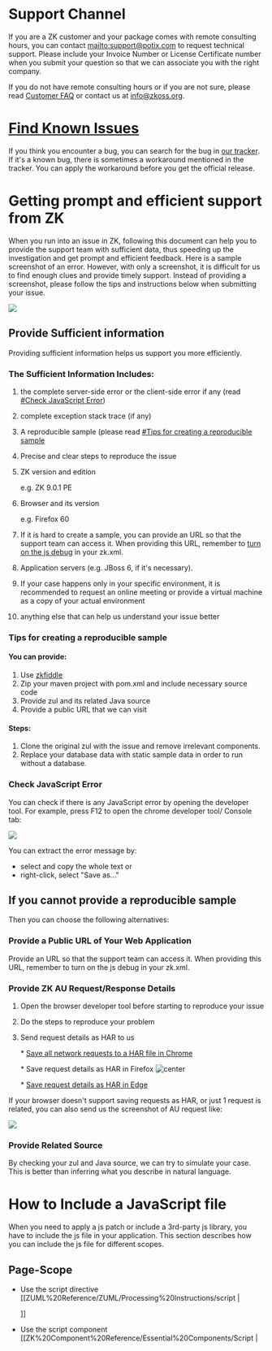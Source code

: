 # Support Channel

If you are a ZK customer and your package comes with remote consulting
hours, you can contact
[mailto:support@potix.com](mailto:support@potix.com) to request
technical support. Please include your Invoice Number or License
Certificate number when you submit your question so that we can
associate you with the right company.

If you do not have remote consulting hours or if you are not sure,
please read [Customer
FAQ](https://www.zkoss.org/wiki/Customers/FAQ#What_is_my_current_ZK_Package.3F)
or contact us at info@zkoss.org.

# [Find Known Issues](https://tracker.zkoss.org/issues/)

If you think you encounter a bug, you can search for the bug in [our
tracker](https://tracker.zkoss.org/issues). If it's a known bug, there
is sometimes a workaround mentioned in the tracker. You can apply the
workaround before you get the official release.

# Getting prompt and efficient support from ZK

When you run into an issue in ZK, following this document can help you
to provide the support team with sufficient data, thus speeding up the
investigation and get prompt and efficient feedback. Here is a sample
screenshot of an error. However, with only a screenshot, it is difficult
for us to find enough clues and provide timely support. Instead of
providing a screenshot, please follow the tips and instructions below
when submitting your issue.

![]({{site.baseurl}}/zk_dev_ref/images/ZK_MeetRpoblem01.png)

## Provide Sufficient information

Providing sufficient information helps us support you more efficiently.

### The Sufficient Information Includes:

1.  the complete server-side error or the client-side error if any (read
    [\#Check JavaScript Error](#Check_JavaScript_Error))
2.  complete exception stack trace (if any)
3.  A reproducible sample (please read [\#Tips for creating a
    reproducible
    sample](#Tips_for_creating_a_reproducible_sample)
4.  Precise and clear steps to reproduce the issue
5.  ZK version and edition
      
    e.g. ZK 9.0.1 PE
6.  Browser and its version
      
    e.g. Firefox 60
7.  If it is hard to create a sample, you can provide an URL so that the
    support team can access it. When providing this URL, remember to
    [turn on the js
    debug](https://www.zkoss.org/wiki/ZK%20Configuration%20Reference/zk.xml/The%20client-config%20Element/The%20debug-js%20Element)
    in your zk.xml.
8.  Application servers (e.g. JBoss 6, if it's necessary).
9.  If your case happens only in your specific environment, it is
    recommended to request an online meeting or provide a virtual
    machine as a copy of your actual environment
10. anything else that can help us understand your issue better

### Tips for creating a reproducible sample

#### You can provide:

1.  Use [zkfiddle](http://zkfiddle.org)
2.  Zip your maven project with pom.xml and include necessary source
    code
3.  Provide zul and its related Java source
4.  Provide a public URL that we can visit

#### Steps:

1.  Clone the original zul with the issue and remove irrelevant
    components.
2.  Replace your database data with static sample data in order to run
    without a database.

### Check JavaScript Error

You can check if there is any JavaScript error by opening the developer
tool. For example, press F12 to open the chrome developer tool/ Console
tab:

![]({{site.baseurl}}/zk_dev_ref/images/chrome-js-error.png)

You can extract the error message by:

- select and copy the whole text or
- right-click, select "Save as..."

## If you cannot provide a reproducible sample

Then you can choose the following alternatives:

### Provide a Public URL of Your Web Application

Provide an URL so that the support team can access it. When providing
this URL, remember to turn on the js debug in your zk.xml.

### Provide ZK AU Request/Response Details

1.  Open the browser developer tool before starting to reproduce your
    issue
2.  Do the steps to reproduce your problem
3.  Send request details as HAR to us
      
    \* [Save all network requests to a HAR file in
    Chrome](https://developers.google.com/web/tools/chrome-devtools/network/reference#save-as-har)

    \* Save request details as HAR in Firefox ![
    center](save-har-firefox.png " center")

    \* [Save request details as HAR in
    Edge](https://docs.microsoft.com/en-us/microsoft-edge/devtools-guide/network)

If your browser doesn't support saving requests as HAR, or just 1
request is related, you can also send us the screenshot of AU request
like:

![]({{site.baseurl}}/zk_dev_ref/images/au-request.png)

### Provide Related Source

By checking your zul and Java source, we can try to simulate your case.
This is better than inferring what you describe in natural language.

# How to Include a JavaScript file

When you need to apply a js patch or include a 3rd-party js library, you
have to include the js file in your application. This section describes
how you can include the js file for different scopes.

## Page-Scope

- Use the script directive
  \[\[ZUML%20Reference/ZUML/Processing%20Instructions/script \|
  <?script?>

  \]\]
- Use the script component
  \[\[ZK%20Component%20Reference/Essential%20Components/Script \|
  <script>

  \]\]

## Application-Scope

If you need to include a javascript file on every zul, there are 2 ways:

### By language addon

Create a `lang-addon.xml` according to [ ZK Client-side
Reference/Language
Definition#Language_Addon](ZK_Client-side_Reference/Language_Definition#Language_Addon)
and include the javascript file with <javascript>. For example:

``` xml
<language-addon>
    <addon-name>patch-addon</addon-name><!-- give a meaningful name -->
    <language-name>xul/html</language-name>
    <depends>zul</depends>
    <javascript src="~./mypatch.js" />
    <javascript src="/zkpatch/mypatch2.js"/>
</language-addon>
```

- Line 4: see the next section
- Line 5: a path starting with `~./` is a [ classpath web resource
  path](ZK_Developer%27s_Reference/UI_Composing/ZUML/Include_a_Page#Classpath_Web_Resource_Path)
  which is a special path supported by ZK
- Line 6: You can also link a file under your web application context
  root

#### Dependent Addon

If you override a component's widget or extend an existing component,
it's crucial to specify <depends> correctly, so that your land addon
will take effect. According to which component you override, you need to
specify the corresponding addon name. For example:

- If you override a component in zul language e.g. <button>, you specify

<depends>`zul`</depends>

- If you override a component provided by zkmax e.g. <code>
  <nav>

  </code>, you specify

<depends>`zkmax`</depends>

- If you override something about accessibility, e.g. override aria
  attribute, you specify

<depends>`za11y`</depends>

=== Use
\[\[ZK_Configuration_Reference/zk.xml/The_device-config_Element/The_embed_Element
\|

<embed>

\]\] ===

# How to Run a Sample Maven Project

In order to narrow down the problem and eliminate differences caused by
different environments, we often send you a sample maven project that
tries to simulate and reproduce your issue. To run the project, you need
to [download maven](http://maven.apache.org/download.cgi) and
[setup](http://maven.apache.org/guides/getting-started/maven-in-five-minutes.html)
first.

1.  Run your command line interface
2.  switch to the sample project's root folder that has a `pom.xml`
3.  Start jetty server with the command below
      
    `mvn jetty:run`
4.  Visit the project's pages with your browser

If you don't know the zul's path or if the path is incorrect, just visit
<http://localhost:8080>. A browser will show a link with the correct
context path: ![](jettyRoot.png)

Click the link and it will list folders then you can navigate to find
the zul. ![](listFolder.png)

# How to get Browser Performance Profile

If you are running into a performance issue, you can first check out
[Step by Step Trouble
Shooting](https://www.zkoss.org/wiki/ZK_Developer's_Reference/Performance_Monitoring/Step_by_Step_Trouble_Shooting)
and do a first step analysis using browser's developer tools.

## [By Chrome developer tool](https://developers.google.com/web/tools/chrome-devtools/evaluate-performance)

## [By Firefox developer tool](https://developer.mozilla.org/en-US/docs/Tools/Performance)

## [By Edge developer tool](https://docs.microsoft.com/en-us/microsoft-edge/devtools-guide/performance)
